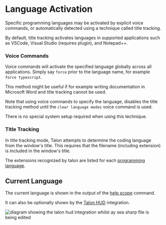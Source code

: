 # Language Activation


Specific programming languages may be activated by explicit voice commands, or automatically detected using a technique called title tracking.

By default, title tracking activates languages in supported applications such as VSCode, Visual Studio (requires plugin), and Notepad++.

### Voice Commands

Voice commands will activate the specified language globally across all applications. Simply say `force` prior to the language name, for example
`force typescript`.

This method might be useful if for example writing documentation in Microsoft Word  and  title tracking cannot be used.

Note that using voice commands to specify the language, disables the title tracking method until the `clear language modes` voice command is used.

There is no special system setup required when using this technique.

### Title Tracking

In title tracking mode, Talon attempts to determine the coding language from the window's title. This requires that the filename (including extension)
is included in the window's title.

The extensions recognized by talon are listed for each [programming language](programming-languages.md).

## Current Language

The current language is shown in the output of the [help scope](/docs/Help/help-commands.md#help-scope) command.

It can also be optionally shown by the [Talon HUD](/docs/Integrations/Details/talon-hud.md) integration.

<img src="/img/talon_hud_cs.png/"
     alt="diagram showing the talon hud integration whilst ay sea sharp file is being edited"
 />

